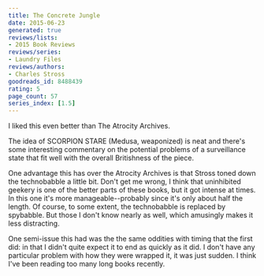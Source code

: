 ```yaml
---
title: The Concrete Jungle
date: 2015-06-23
generated: true
reviews/lists:
- 2015 Book Reviews
reviews/series:
- Laundry Files
reviews/authors:
- Charles Stross
goodreads_id: 8488439
rating: 5
page_count: 57
series_index: [1.5]
---
```

I liked this even better than The Atrocity Archives.  

The idea of SCORPION STARE (Medusa, weaponized) is neat and there's some interesting commentary on the potential problems of a surveillance state that fit well with the overall Britishness of the piece.  

<!--more-->

One advantage this has over the Atrocity Archives is that Stross toned down the technobabble a little bit. Don't get me wrong, I think that uninhibited geekery is one of the better parts of these books, but it got intense at times. In this one it's more manageable--probably since it's only about half the length. Of course, to some extent, the technobabble is replaced by spybabble. But those I don't know nearly as well, which amusingly makes it less distracting.  

One semi-issue this had was the the same oddities with timing that the first did: in that I didn't quite expect it to end as quickly as it did. I don't have any particular problem with how they were wrapped it, it was just sudden. I think I've been reading too many long books recently.